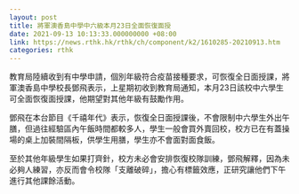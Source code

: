 ```yaml
---
layout: post
title: 將軍澳香島中學中六級本月23日全面恢復面授
date: 2021-09-13 10:13:33.000000000 +08:00
link: https://news.rthk.hk/rthk/ch/component/k2/1610285-20210913.htm
categories: rthk
---
```


教育局陸續收到有中學申請，個別年級符合疫苗接種要求，可恢復全日面授課，將軍澳香島中學校長鄧飛表示，上星期初收到教育局通知，本月23日該校中六學生可全面恢復面授課，他期望對其他年級有鼓勵作用。

鄧飛在本台節目《千禧年代》表示，恢復全日面授課後，不會限制中六學生外出午膳，但過往經驗區內午飯時間都較多人，學生一般會買外賣回校，校方已在有蓋操場的桌上加裝間隔板，供學生用膳，學生亦不會面對面食飯。

至於其他年級學生如果打齊針，校方未必會安排恢復校隊訓練，鄧飛解釋，因為未必夠人練習，亦反而會令校隊「支離破碎」，擔心有標籤效應，正研究讓他們下午進行其他課餘活動。
